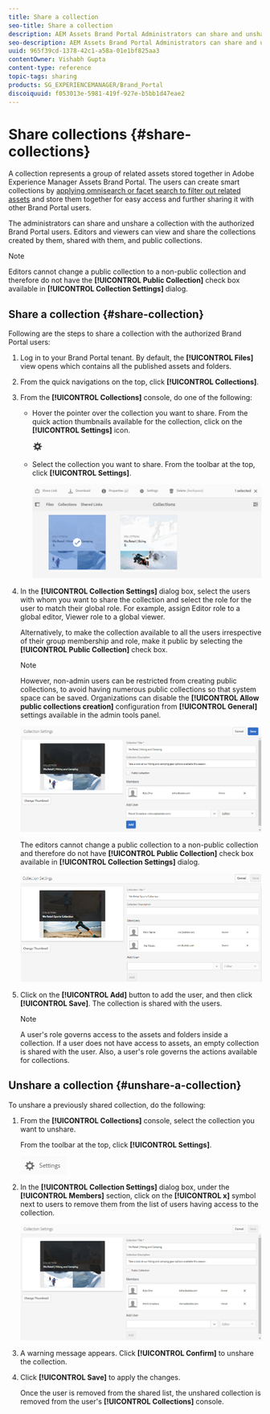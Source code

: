 ```yaml
---
title: Share a collection
seo-title: Share a collection
description: AEM Assets Brand Portal Administrators can share and unshare a collection or a smart collection with authorized users. Editors can view and share only the collections created by them, shared with them, and public collections.
seo-description: AEM Assets Brand Portal Administrators can share and unshare a collection or a smart collection with authorized users. Editors can view and share only the collections created by them, shared with them, and public collections.
uuid: 965f39cd-1378-42c1-a58a-01e1bf825aa3
contentOwner: Vishabh Gupta
content-type: reference
topic-tags: sharing
products: SG_EXPERIENCEMANAGER/Brand_Portal
discoiquuid: f053013e-5981-419f-927e-b5bb1d47eae2
---
```


# Share collections {#share-collections}

A collection represents a group of related assets stored together in Adobe Experience Manager Assets Brand Portal. The users can create smart collections by [applying omnisearch or facet search to filter out related assets](brand-portal-searching.md) and store them together for easy access and further sharing it with other Brand Portal users. 

 The administrators can share and unshare a collection with the authorized Brand Portal users. Editors and viewers can view and share the collections created by them, shared with them, and public collections. 

>[!NOTE]
>
>Editors cannot change a public collection to a non-public collection and therefore do not have the **[!UICONTROL Public Collection]** check box available in **[!UICONTROL Collection Settings]** dialog.

## Share a collection {#share-collection}

Following are the steps to share a collection with the authorized Brand Portal users:

1. Log in to your Brand Portal tenant. By default, the **[!UICONTROL Files]** view opens which contains all the published assets and folders. 

1. From the quick navigations on the top, click **[!UICONTROL Collections]**. 

1. From the **[!UICONTROL Collections]** console, do one of the following:

   * Hover the pointer over the collection you want to share. From the quick action thumbnails available for the collection, click on the **[!UICONTROL Settings]** icon.

     ![](assets/settings-icon.png)

   * Select the collection you want to share. From the toolbar at the top, click **[!UICONTROL Settings]**.
    
     ![](assets/collection-console.png)

1. In the **[!UICONTROL Collection Settings]** dialog box, select the users with whom you want to share the collection and select the role for the user to match their global role. For example, assign Editor role to a global editor, Viewer role to a global viewer.

   Alternatively, to make the collection available to all the users irrespective of their group membership and role, make it public by selecting the **[!UICONTROL Public Collection]** check box.

   >[!NOTE]
   >
   >However, non-admin users can be restricted from creating public collections, to avoid having numerous public collections so that system space can be saved. Organizations can disable the **[!UICONTROL Allow public collections creation]** configuration from **[!UICONTROL General]** settings available in the admin tools panel.

   ![](assets/collection_sharingadduser.png)

   The editors cannot change a public collection to a non-public collection and therefore do not have **[!UICONTROL Public Collection]** check box available in **[!UICONTROL Collection Settings]** dialog.

   ![](assets/collection-setting-editor.png)

1. Click on the **[!UICONTROL Add]** button to add the user, and then click **[!UICONTROL Save]**. The collection is shared with the users.

   >[!NOTE]
   >
   >A user's role governs access to the assets and folders inside a collection. If a user does not have access to assets, an empty collection is shared with the user. Also, a user's role governs the actions available for collections.

## Unshare a collection {#unshare-a-collection}

To unshare a previously shared collection, do the following:

1. From the **[!UICONTROL Collections]** console, select the collection you want to unshare.

   From the toolbar at the top, click **[!UICONTROL Settings]**.

   ![](assets/collection_settings.png)

1. In the **[!UICONTROL Collection Settings]** dialog box, under the **[!UICONTROL Members]** section, click on the **[!UICONTROL x]** symbol next to users to remove them from the list of users having access to the collection.

   ![](assets/unshare_collection.png)

1. A warning message appears. Click **[!UICONTROL Confirm]** to unshare the collection.

1. Click **[!UICONTROL Save]** to apply the changes.

   Once the user is removed from the shared list, the unshared collection is removed from the user's **[!UICONTROL Collections]** console.

<!--
1. Click the overlay icon on the left, and choose **[!UICONTROL Navigation]**.

   ![](assets/contenttree-1.png)

1. From the siderail on the left, click **[!UICONTROL Collections]**.

   ![](assets/access_collections.png)

1. From the **[!UICONTROL Collections]** console, do one of the following:

    * Hover the pointer over the collection you want to share. From the quick action thumbnails available for the collection, click the **[!UICONTROL Settings]** icon.

   ![](assets/settings_thumbnail.png)

    * Select the collection you want to share. From the toolbar at the top, click **[!UICONTROL Settings]**.
    
   ![](assets/collection-sharing.png)

1. In the [!UICONTROL Collection Settings] dialog box, select the users or groups with whom you want to share the collection and select the role for a user or a group to match their global role. For example, assign the Editor role to a global editor, the Viewer role to a global viewer.

   Alternatively, to make the collection available to all users irrespective of their group membership and role, make it public by selecting the **[!UICONTROL Public Collection]** check-box.

   >[!NOTE]
   >
   >However, non-admin users can be restricted from creating public collections, to avoid having numerous public collections so that system space can be saved. Organizations can disable the **[!UICONTROL Allow public collections creation]** configuration from [!UICONTROL General] settings available in admin tools panel.

   ![](assets/collection_sharingadduser.png)

   Editors cannot change a public collection to a non-public collection and, therefore, do not have **[!UICONTROL Public Collection]** check-box available in **[!UICONTROL Collection Settings]** dialog.

   ![](assets/collection-setting-editor.png)

1. Select **[!UICONTROL Add]**, and then **[!UICONTROL Save]**. The collection is shared with the chosen users.

   >[!NOTE]
   >
   >A user's role governs access to the assets and folders inside a collection. If a user does not have access to assets, an empty collection is shared with the user. Also, a user's role governs the actions available for collections.

## Unshare a collection {#unshare-a-collection}

To unshare a previously shared collection, do the following:

1. From the **[!UICONTROL Collections]** console, select the collection you want to unshare.

   In the toolbar, click **[!UICONTROL Settings]**.

   ![](assets/collection_settings.png)

1. On the **[!UICONTROL Collection Settings]** dialog box, under **[!UICONTROL Members]**, click the **[!UICONTROL x]** symbol next to users or groups to remove them from the list of users you shared the collection with.

   ![](assets/unshare_collection.png)

1. In the warning message box, click **[!UICONTROL Confirm]** to confirm unshare.

   Click **[!UICONTROL Save]**.

1. Log in to Brand Portal with the credentials of the user you removed from the shared list. The collection is removed from the **[!UICONTROL Collections]** console.
-->